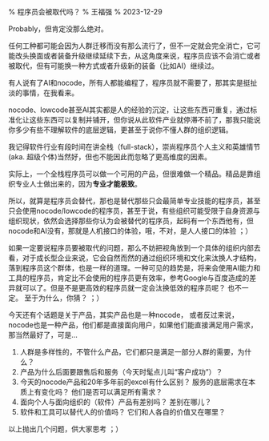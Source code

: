 % 程序员会被取代吗？
% 王福强
% 2023-12-29

Probably，但肯定没那么绝对。

任何工种都可能会因为人群迁移而没有那么流行了，但不一定就会完全消亡，它可能改头换面或者装备升级继续延续下去，从这角度来说，程序员应该不会消亡或者被取代，但有可能换一种方式或者升级新的装备（比如AI）继续过。

有人说有了AI和nocode，所有人都能编程了，程序员就不需要了，那其实是挺扯淡的事情，在我看来。

nocode、lowcode甚至AI其实都是人的经验的沉淀，让这些东西可重复，通过标准化让这些东西可以复制并铺开，但你说从此软件产业就停滞不前了，那我只能说你多少有些不理解软件的底层逻辑，更甚至于说你不懂人群的组织逻辑。

我记得软件行业有段时间在讲全栈（full-stack），崇尚程序员个人主义和英雄情节(aka. 超级个体)当然好，但也不能因此而忽略了更高维度的因素。

实际上，一个全栈程序员可以做一个可用的产品，但很难做一个精品。精品是靠组织专业人士做出来的，因为**专业才能极致**。

所以，就算是程序员会替代，那也是替代那些只会最简单专业技能的程序员，甚至只会使用nocode/lowcode的程序员，甚至于说，有些组织可能受限于自身资源与组织现状，依然会选择那些你认为会被替代的程序员，起码有一个东西他有，但nocode和AI没有，那就是人机接口的体验，哦，不对，是人人接口的体验 ；）

如果一定要说程序员要被取代的问题，那么不妨把视角放到一个具体的组织内部去看，对于成长型企业来说，它会自然而然的通过组织环境和文化来汰换人才结构，落到程序员这个群体，也是一样的道理。一种可见的趋势是，将来会使用AI能力和工具的程序员，肯定比不会使用的程序员更有效率，参考Google与百度造成的差异就可以了。但是不是更高效的程序员就一定会汰换低效的程序员呢？ 也不一定。 至于为什么，你猜？ ；）

今天还有个话题是关于产品，其实产品也是一种nocode， 或者反过来说，nocode也是一种产品，他们都是直接面向用户，如果他们能直接满足用户需求，那当然最好了，可是...

1. 人群是多样性的，不管什么产品，它们都只是满足一部分人群的需要，为什么？
2. 产品为什么后面要跟售后和服务（今天时髦点儿叫“客户成功”）？
3. 今天的nocode产品和20年多年前的excel有什么区别？ 服务的底层需求在本质上有变化吗？ 他们是否可以满足所有需求？
4. 面向个人与面向组织的（软件）产品有差别吗？ 差别在哪儿？
5. 软件和工具可以替代人的价值吗？ 它们和人各自的价值又在哪里？

以上抛出几个问题，供大家思考 ；）











